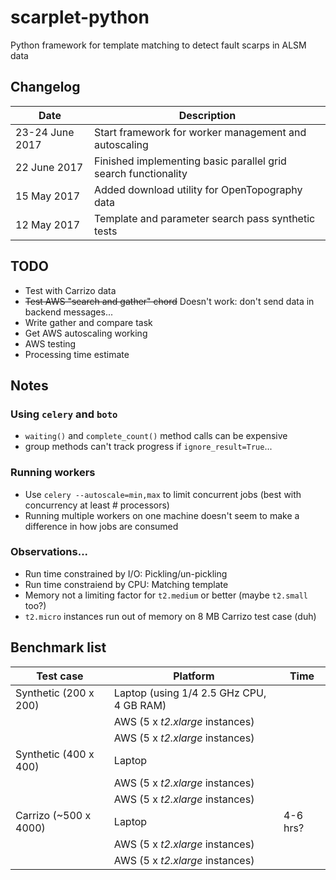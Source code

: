 # scarplet-python
Python framework for template matching to detect fault scarps in ALSM data

## Changelog

Date            | Description
--------------- | -----------
23-24 June 2017 | Start framework for worker management and autoscaling
22 June 2017    | Finished implementing basic parallel grid search functionality 
15 May 2017     | Added download utility for OpenTopography data
12 May 2017     | Template and parameter search pass synthetic tests

## TODO

- Test with Carrizo data
- ~~Test AWS "search and gather" chord~~ Doesn't work: don't send data in backend messages...
- Write gather and compare task
- Get AWS autoscaling working
- AWS testing
- Processing time estimate

## Notes
### Using `celery` and `boto`
- `waiting()` and `complete_count()` method calls can be expensive
- group methods can't track progress if `ignore_result=True`...

### Running workers
- Use `celery --autoscale=min,max` to limit concurrent jobs (best with concurrency at least # processors)
- Running multiple workers on one machine doesn't seem to make a difference in how jobs are consumed

### Observations...
- Run time constrained by I/O: Pickling/un-pickling
- Run time constraiend by CPU: Matching template
- Memory not a limiting factor for `t2.medium` or better (maybe `t2.small` too?) 
- `t2.micro` instances run out of memory on 8 MB Carrizo test case (duh)

## Benchmark list

Test case             | Platform                                 | Time
--------------------- | ---------------------------------------- | ---------
Synthetic (200 x 200) | Laptop (using 1/4 2.5 GHz CPU, 4 GB RAM) |  
                      | AWS (5 x *t2.xlarge* instances)          | 
                      | AWS (5 x *t2.xlarge* instances)          | 
Synthetic (400 x 400) | Laptop                                   |  
                      | AWS (5 x *t2.xlarge* instances)          | 
                      | AWS (5 x *t2.xlarge* instances)          | 
Carrizo (~500 x 4000) | Laptop                                   | 4-6 hrs? 
                      | AWS (5 x *t2.xlarge* instances)          | 
                      | AWS (5 x *t2.xlarge* instances)          | 
